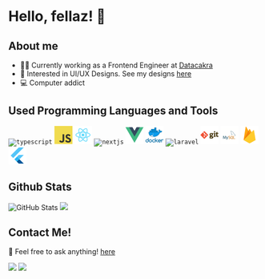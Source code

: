 # Hello, fellaz! 👋

## About me <br />
- 👨‍💻 Currently working as a Frontend Engineer at [Datacakra](https://datacakra.com/)
- :art: Interested in UI/UX Designs. See my designs [here](https://www.figma.com/file/C7wsMPTHDcaA3Uj9YWTvEk/Dio?node-id=0%3A1)
- :computer: Computer addict  

## Used Programming Languages and Tools <br />
<code><img height="36" alt="typescript" src="https://user-images.githubusercontent.com/62734504/182734407-73f7d487-8886-4f02-9b51-b717fcdf0641.png"></code>
<code><img height="36" alt="javascript" src="https://raw.githubusercontent.com/github/explore/80688e429a7d4ef2fca1e82350fe8e3517d3494d/topics/javascript/javascript.png"></code>
  <code><img height="36" alt="react" src="https://raw.githubusercontent.com/github/explore/80688e429a7d4ef2fca1e82350fe8e3517d3494d/topics/react/react.png"></code>
    <code><img height="36" alt="nextjs" src="https://user-images.githubusercontent.com/62734504/182736385-89baebd2-f0aa-4d04-8c4c-e6837ed282e5.png"></code>
      <code><img height="36" alt="vue" src="https://raw.githubusercontent.com/github/explore/80688e429a7d4ef2fca1e82350fe8e3517d3494d/topics/vue/vue.png"></code>
  <code><img height="36" alt="docker" src="https://raw.githubusercontent.com/github/explore/80688e429a7d4ef2fca1e82350fe8e3517d3494d/topics/docker/docker.png"></code>
  <code><img height="36" alt="laravel" src="https://user-images.githubusercontent.com/62734504/182734805-eef1da72-691f-46f8-86eb-c42b8013108b.png"></code>
  <code><img height="36" alt="git" src="https://raw.githubusercontent.com/github/explore/80688e429a7d4ef2fca1e82350fe8e3517d3494d/topics/git/git.png"></code>
  <code><img height="36" alt="mysql" src="https://raw.githubusercontent.com/github/explore/80688e429a7d4ef2fca1e82350fe8e3517d3494d/topics/mysql/mysql.png"></code>
  <code><img height="36" alt="firebase" src="https://raw.githubusercontent.com/github/explore/80688e429a7d4ef2fca1e82350fe8e3517d3494d/topics/firebase/firebase.png"></code>
  <code><img height="36" alt="flutter" src="https://raw.githubusercontent.com/github/explore/80688e429a7d4ef2fca1e82350fe8e3517d3494d/topics/flutter/flutter.png"></code>

## Github Stats <br />
<img src="https://github-readme-stats.vercel.app/api?username=yeremiadio&amp;show_icons=true&count_private=true" alt="GitHub Stats">
<a href="https://github.com/yeremiadio">
  <img height="162px" src="https://github-readme-stats.vercel.app/api/top-langs/?username=yeremiadio&langs_count=6&layout=compact&hide_border=true&border_radius=15&line_height=24&card_width=380&count_private=true" /></a>
  
## Contact Me! <br />
💬 Feel free to ask anything! [here](https://instagram.com/yeremia.dio)
<p><a href="https://www.linkedin.com/in/yeremiadio/" target="_blank"><img src="https://img.shields.io/badge/linkedin-%230077B5.svg?&style=for-the-badge&logo=linkedin&logoColor=white" height=25></a> <a href="https://www.instagram.com/yeremiadio/" target="_blank"><img src="https://img.shields.io/badge/instagram-%23E4405F.svg?&style=for-the-badge&logo=instagram&logoColor=white" height=25></a> </p>
